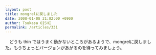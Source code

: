 ```yaml
---
layout: post
title: mongrelに戻しました
date: 2008-01-08 21:02:00 +0900
author: Tsukasa OISHI
permalink: /articles/331
---
```


　どうも thin ではうまく動かないところがあるようで、mongrelに戻しました。もうちょっとバージョンがあがるのを待ってみましょう。

